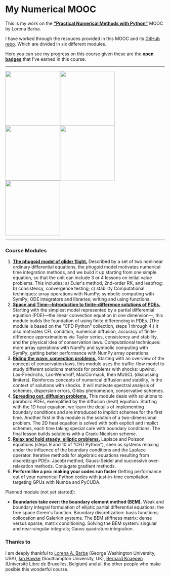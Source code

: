 # My Numerical MOOC

This is my work on the [**"Practical Numerical Methods with Python"**](http://openedx.seas.gwu.edu/courses/GW/MAE6286/2014_fall/about) MOOC by Lorena Barba.

I have worked through the resouces provided in this MOOC and its [GitHub repo](https://github.com/numerical-mooc/numerical-mooc). Which are divided in six different modules.

Here you can see my progress on this course given these are the [**open badges**](https://backpack.openbadges.org/share/73382861cbdfcee9ee1313ee359d9dda/) that I've earned in this course. 

------------------

<img src="http://openedx.seas.gwu.edu:5000/fileearn.php?bgid=37131c110ab85abbb2b7698f87a71c5723ea20a4&7ccc956221a5da47d8e6304229fb49d71905bbb4" width="173"><img src="http://openedx.seas.gwu.edu:5000/fileearn.php?bgid=7ef25a3cfdc983cfa1742bad7e19ab9e368bb9f0&dc2fe808af85d2bb8f28db226f7c1107b496f52d" width="173"><img src="http://openedx.seas.gwu.edu:5000/fileearn.php?bgid=0b87e9c2ebd95929fc3dc0a4a35ecf8d09669612&81f8f13bd2327bec500bdfe35976c2425a71eac3" width="173"><img src="http://openedx.seas.gwu.edu:5000/fileearn.php?bgid=55012b43c3850930f4c0577f538627ea464b1c45&5f93458802fcf6ed603657499e33ff988e80ee43" width="173"><img src="http://openedx.seas.gwu.edu:5000/fileearn.php?bgid=a70263413a89544dd98da055f5f03c7a2b62f0bd&00b5b63a770de908fab6f9952aa9f9aa42a98972" width="173">

------------------

### Course Modules

1. [**The phugoid model of glider flight.**](https://github.com/numerical-mooc/numerical-mooc/tree/master/lessons/01_phugoid)
Described by a set of two nonlinear ordinary differential equations, the phugoid model motivates numerical time integration methods, and we build it up starting from one simple equation, so that the unit can include 3 or 4 lessons  on initial value problems. This includes: a) Euler's method, 2nd-order RK, and leapfrog; b) consistency, convergence testing; c) stability
Computational techniques: array operations with NumPy; symbolic computing with SymPy; ODE integrators and libraries; writing and using functions.
2. [**Space and Time—Introduction to finite-difference solutions of PDEs.**](https://github.com/numerical-mooc/numerical-mooc/tree/master/lessons/02_spacetime)
Starting with the simplest model represented by a partial differential equation (PDE)—the linear convection equation in one dimension—, this module builds the foundation of using finite differencing in PDEs. (The module is based on the “CFD Python” collection, steps 1 through 4.)  It also motivates CFL condition, numerical diffusion, accuracy of finite-difference approximations via Taylor series, consistency and stability, and the physical idea of conservation laws.
Computational techniques: more array operations with NumPy and symbolic computing with SymPy; getting better performance with NumPy array operations.
3. [**Riding the wave: convection problems.**](https://github.com/numerical-mooc/numerical-mooc/tree/master/lessons/03_wave)
Starting with an overview of the concept of conservation laws, this module uses the traffic-flow model to study different solutions methods for problems with shocks: upwind, Lax-Friedrichs, Lax-Wendroff, MacCormack, then MUSCL (discussing limiters). Reinforces concepts of numerical diffusion and stability, in the context of solutions with shocks.  It will motivate spectral analysis of schemes, dispersion errors, Gibbs phenomenon, conservative schemes.
4. [**Spreading out: diffusion problems.**](https://github.com/numerical-mooc/numerical-mooc/tree/master/lessons/04_spreadout)
This module deals with solutions to parabolic PDEs, exemplified by the diffusion (heat) equation. Starting with the 1D heat equation, we learn the details of implementing boundary conditions and are introduced to implicit schemes for the first time. Another first in this module is the solution of a two-dimensional problem. The 2D heat equation is solved with both explicit and implict schemes, each time taking special care with boundary conditions. The final lesson builds solutions with a Crank-Nicolson scheme. 
5. [**Relax and hold steady: elliptic problems.**](https://github.com/numerical-mooc/numerical-mooc/tree/master/lessons/05_relax)
Laplace and Poisson equations (steps 9 and 10 of “CFD Python”), seen as systems relaxing under the influence of the boundary conditions and the Laplace operator. Iterative methods for algebraic equations resulting from discretizign PDEx: Jacobi method, Gauss-Seidel and successive over-relaxation methods. Conjugate gradient methods.
6. **Perform like a pro: making your codes run faster**
Getting performance out of your numerical Python codes with just-in-time compilation, targeting GPUs with Numba and PyCUDA.

Planned module (not yet started):
- **Boundaries take over: the boundary element method (BEM).**
Weak and boundary integral formulation of elliptic partial differential equations; the free space Green's function. Boundary discretization: basis functions; collocation and Galerkin systems. The BEM stiffness matrix: dense versus sparse;  matrix conditioning. Solving the BEM system: singular and near-singular integrals; Gauss quadrature integration.

### Thanks to
I am deeply thankful to [Lorena A. Barba](http://lorenabarba.com) (George Washington University, USA), [Ian Hawke](http://www.southampton.ac.uk/maths/about/staff/ih3.page) (Southampton University, UK), [Bernard Knaepen](http://depphys.ulb.ac.be/bknaepen/) (Université Libre de Bruxelles, Belgium) and all the other people who make posible this wonderful course.
